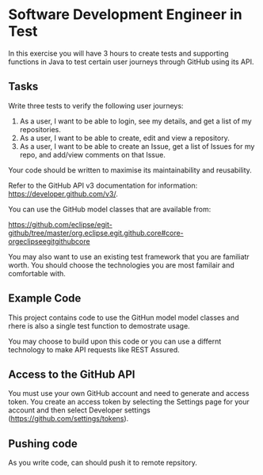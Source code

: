 # Software Development Engineer in Test

In this exercise you will have 3 hours to create tests and supporting functions in Java to test certain user journeys through GitHub using its API.

## Tasks

Write three tests to verify the following user journeys:

1. As a user, I want to be able to login, see my details, and get a list of my repositories.
2. As a user, I want to be able to create, edit and view a repository.
3. As a user, I want to be able to create an Issue, get a list of Issues for my repo, and add/view comments on that Issue.

Your code should be written to maximise its maintainability and reusability.

Refer to the GitHub API v3 documentation for information: https://developer.github.com/v3/.

You can use the GitHub model classes that are available from:

https://github.com/eclipse/egit-github/tree/master/org.eclipse.egit.github.core#core-orgeclipseegitgithubcore 

You may also want to use an existing test framework that you are familiatr worth. You should choose the technologies you are most familair and comfortable with. 

## Example Code

This project contains code to use the GitHun model model classes and rhere is also a single test function to demostrate usage.

You may choose to build upon this code or you can use a differnt technology to make API requests like REST Assured.

## Access to the GitHub API

You must use your own GitHub account and need to generate and access token. You create an access token by selecting the Settings page for your account and then select Developer settings (https://github.com/settings/tokens).

## Pushing code

As you write code, can should push it to remote repsitory.
